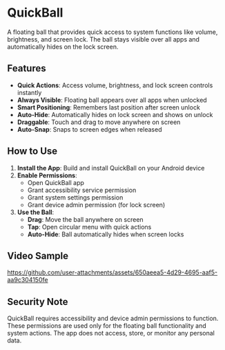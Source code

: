 # QuickBall

A floating ball that provides quick access to system functions like volume, brightness, and screen lock. The ball stays visible over all apps and automatically hides on the lock screen.

## Features

- **Quick Actions**: Access volume, brightness, and lock screen controls instantly
- **Always Visible**: Floating ball appears over all apps when unlocked
- **Smart Positioning**: Remembers last position after screen unlock
- **Auto-Hide**: Automatically hides on lock screen and shows on unlock
- **Draggable**: Touch and drag to move anywhere on screen
- **Auto-Snap**: Snaps to screen edges when released

## How to Use

1. **Install the App**: Build and install QuickBall on your Android device
2. **Enable Permissions**: 
   - Open QuickBall app
   - Grant accessibility service permission
   - Grant system settings permission
   - Grant device admin permission (for lock screen)
3. **Use the Ball**:
   - **Drag**: Move the ball anywhere on screen
   - **Tap**: Open circular menu with quick actions
   - **Auto-Hide**: Ball automatically hides when screen locks

## Video Sample

https://github.com/user-attachments/assets/650aeea5-4d29-4695-aaf5-aa9c304150fe

## Security Note

QuickBall requires accessibility and device admin permissions to function. These permissions are used only for the floating ball functionality and system actions. The app does not access, store, or monitor any personal data.
